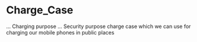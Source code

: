 # Charge_Case
...
Charging purpose
...
Security purpose charge case which we can use for charging our mobile phones in public places

